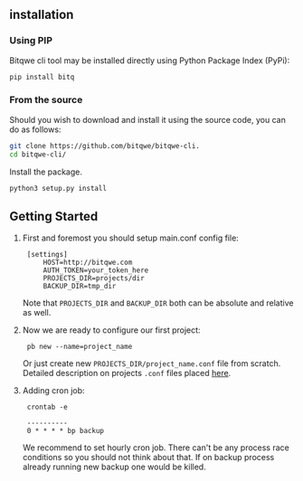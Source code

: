 ## installation

### Using PIP
Bitqwe cli tool may be installed directly using Python Package Index (PyPi):

```bash
pip install bitq
```

### From the source
Should you wish to download and install it using the source code,
you can do as follows:

```bash
git clone https://github.com/bitqwe/bitqwe-cli.
cd bitqwe-cli/
```
Install the package.

```bash
python3 setup.py install
```

## Getting Started
1. First and foremost you should setup main.conf config file:

        [settings]
            HOST=http://bitqwe.com
            AUTH_TOKEN=your_token_here
            PROJECTS_DIR=projects/dir
            BACKUP_DIR=tmp_dir

    Note that `PROJECTS_DIR` and `BACKUP_DIR` both can be absolute and
    relative as well.

2. Now we are ready to configure our first project:

        pb new --name=project_name

    Or just create new `PROJECTS_DIR/project_name.conf` file from scratch.
    Detailed description on projects `.conf` files placed <a href="/docs/cli/project">here</a>.

3. Adding cron job:

        crontab -e

        ----------
        0 * * * * bp backup

    We recommend to set hourly cron job. There can't be any process race conditions
    so you should not think about that. If on backup process already running new
    backup one would be killed.